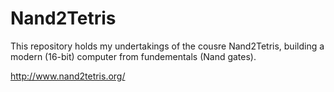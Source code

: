 Nand2Tetris
============
This repository holds my undertakings of the cousre Nand2Tetris, building a modern (16-bit) computer from fundementals (Nand gates).

<http://www.nand2tetris.org/>
